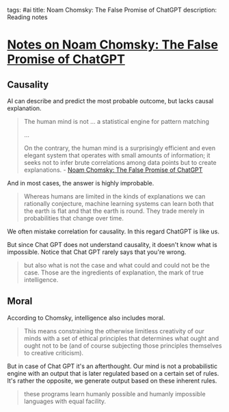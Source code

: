 tags: #ai
title: Noam Chomsky: The False Promise of ChatGPT
description: Reading notes

[Notes on Noam Chomsky: The False Promise of ChatGPT][1]
========================================================

Causality
----

AI can describe and predict the most probable outcome, but lacks causal
explanation.

> The human mind is not ... a statistical engine for pattern matching
>
> ...
>
> On the contrary, the human mind is a surprisingly efficient and even
> elegant system that operates with small amounts of information; it
> seeks not to infer brute correlations among data points but to create
> explanations. - [Noam Chomsky: The False Promise of ChatGPT]

And in most cases, the answer is highly improbable.

> Whereas humans are limited in the kinds of explanations we can
> rationally conjecture, machine learning systems can learn both that
> the earth is flat and that the earth is round. They trade merely in
> probabilities that change over time.

We often mistake correlation for causality. In this regard ChatGPT is
like us.

But since Chat GPT does not understand causality, it doesn't know what
is impossible. Notice that Chat GPT rarely says that you're wrong.

> but also what is not the case and what could and could not be the
> case. Those are the ingredients of explanation, the mark of true
> intelligence.

Moral
-----

According to Chomsky, intelligence also includes moral.

> This means constraining the otherwise limitless creativity of our
> minds with a set of ethical principles that determines what ought and
> ought not to be (and of course subjecting those principles themselves
> to creative criticism).

But in case of Chat GPT it's an afterthought. Our mind is not a
probabilistic engine with an output that is later regulated based on a
certain set of rules. It's rather the opposite, we generate output based
on these inherent rules.

> these programs learn humanly possible and humanly impossible languages
> with equal facility.

  [Notes on Noam Chomsky: The False Promise of ChatGPT]: #notes-on-noam-chomsky-the-false-promise-of-chatgpt
  [Moral]: #moral
  [1]: https://archive.vn/AgWkn
  [Noam Chomsky: The False Promise of ChatGPT]: https://www.nytimes.com/2023/03/08/opinion/noam-chomsky-chatgpt-ai.html
